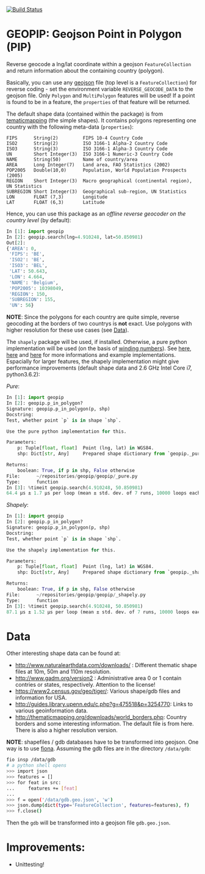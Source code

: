 [![Build Status](https://travis-ci.org/tammoippen/geopip.svg?branch=master)](https://travis-ci.org/tammoippen/geopip)
# GEOPIP: Geojson Point in Polygon (PIP)

Reverse geocode a lng/lat coordinate within a geojson `FeatureCollection` and return information about the containing country (polygon).

Basically, you can use any [geojson](https://tools.ietf.org/html/rfc7946) file (top level is a `FeatureCollection`) for reverse coding - set the environment variable `REVERSE_GEOCODE_DATA` to the geojson file. Only `Polygon` and `MultiPolygon` features will be used! If a point is found to be in a feature, the `properties` of that feature will be returned.

The default shape data (contained within the package) is from [tematicmapping](http://thematicmapping.org/downloads/world_borders.php) (the simple shapes). It contains polygons representing one country with the following meta-data (`properties`):
```
FIPS      String(2)         FIPS 10-4 Country Code
ISO2      String(2)         ISO 3166-1 Alpha-2 Country Code
ISO3      String(3)         ISO 3166-1 Alpha-3 Country Code
UN        Short Integer(3)  ISO 3166-1 Numeric-3 Country Code
NAME      String(50)        Name of country/area
AREA      Long Integer(7)   Land area, FAO Statistics (2002)
POP2005   Double(10,0)      Population, World Population Prospects (2005)
REGION    Short Integer(3)  Macro geographical (continental region), UN Statistics
SUBREGION Short Integer(3)  Geographical sub-region, UN Statistics
LON       FLOAT (7,3)       Longitude
LAT       FLOAT (6,3)       Latitude
```

Hence, you can use this package as an *offline reverse geocoder on the country level* (by default):
```python
In [1]: import geopip
In [2]: geopip.search(lng=4.910248, lat=50.850981)
Out[2]:
{'AREA': 0,
 'FIPS': 'BE',
 'ISO2': 'BE',
 'ISO3': 'BEL',
 'LAT': 50.643,
 'LON': 4.664,
 'NAME': 'Belgium',
 'POP2005': 10398049,
 'REGION': 150,
 'SUBREGION': 155,
 'UN': 56}
```

**NOTE**: Since the polygons for each country are quite simple, reverse geocoding at the borders of two countrys is **not** exact. Use polygons with higher resolution for these use cases (see [Data](#Data)).

The `shapely` package will be used, if installed. Otherwise, a pure python implementation will be used (on the basis of [winding numbers](https://en.wikipedia.org/wiki/Winding_number)). See [here](https://www.toptal.com/python/computational-geometry-in-python-from-theory-to-implementation), [here](http://geomalgorithms.com/a03-_inclusion.html) and [here](http://www.dgp.toronto.edu/~mac/e-stuff/point_in_polygon.py) for more informations and example implementations. Espacially for larger features, the shapely implementation might give performance improvements (default shape data and 2.6 GHz Intel Core i7, python3.6.2):

*Pure*:
```python
In [1]: import geopip
In [2]: geopip.p_in_polygon?
Signature: geopip.p_in_polygon(p, shp)
Docstring:
Test, whether point `p` is in shape `shp`.

Use the pure python implementation for this.

Parameters:
    p: Tuple[float, float]  Point (lng, lat) in WGS84.
    shp: Dict[str, Any]     Prepared shape dictionary from `geopip._pure.prepare()`.

Returns:
    boolean: True, if p in shp, False otherwise
File:      ~/repositories/geopip/geopip/_pure.py
Type:      function
In [3]: %timeit geopip.search(4.910248, 50.850981)
64.4 µs ± 1.7 µs per loop (mean ± std. dev. of 7 runs, 10000 loops each)
```

*Shapely*:
```python
In [1]: import geopip
In [2]: geopip.p_in_polygon?
Signature: geopip.p_in_polygon(p, shp)
Docstring:
Test, whether point `p` is in shape `shp`.

Use the shapely implementation for this.

Parameters:
    p: Tuple[float, float]  Point (lng, lat) in WGS84.
    shp: Dict[str, Any]     Prepared shape dictionary from `geopip._shapely.prepare()`.

Returns:
    boolean: True, if p in shp, False otherwise
File:      ~/repositories/geopip/geopip/_shapely.py
Type:      function
In [3]: %timeit geopip.search(4.910248, 50.850981)
87.1 µs ± 1.52 µs per loop (mean ± std. dev. of 7 runs, 10000 loops each)
```

# Data

Other interesting shape data can be found at:
- http://www.naturalearthdata.com/downloads/ : Different thematic shape files at 10m, 50m and 110m resolution.
- http://www.gadm.org/version2 : Administrative area 0 or 1 contain contries or states, respectively. Attention to the license!
- https://www2.census.gov/geo/tiger/: Various shape/gdb files and information for USA.
- http://guides.library.upenn.edu/c.php?g=475518&p=3254770: Links to various geoinformation data.
- http://thematicmapping.org/downloads/world_borders.php: Country borders and some interesting information. The default file is from here. There is also a higher resolution version.

**NOTE**: shapefiles / gdb databases have to be transformed into geojson. One way is to use [fiona](https://github.com/Toblerity/Fiona). Assuming the gdb files are in the directory `/data/gdb`:

```sh
fio insp /data/gdb
# a python shell opens
>>> import json
>>> features = []
>>> for feat in src:
...     features += [feat]
...
>>> f = open('/data/gdb.geo.json', 'w')
>>> json.dump(dict(type='FeatureCollection', features=features), f)
>>> f.close()
```
Then the `gdb` will be transformed into a geojson file `gdb.geo.json`.

# Improvements:

- Unittesting!
